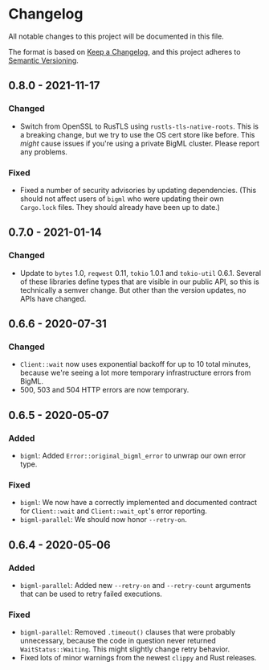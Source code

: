 # Changelog

All notable changes to this project will be documented in this file.

The format is based on [Keep a Changelog](https://keepachangelog.com/en/1.0.0/), and this project adheres to [Semantic Versioning](https://semver.org/spec/v2.0.0.html).

## 0.8.0 - 2021-11-17

### Changed

- Switch from OpenSSL to RusTLS using `rustls-tls-native-roots`. This is a breaking change, but we try to use the OS cert store like before. This _might_ cause issues if you're using a private BigML cluster. Please report any problems.

### Fixed

- Fixed a number of security advisories by updating dependencies. (This should not affect users of `bigml` who were updating their own `Cargo.lock` files. They should already have been up to date.)

## 0.7.0 - 2021-01-14

### Changed

- Update to `bytes` 1.0, `reqwest` 0.11, `tokio` 1.0.1 and `tokio-util` 0.6.1. Several of these libraries define types that are visible in our public API, so this is technically a semver change. But other than the version updates, no APIs have changed.

## 0.6.6 - 2020-07-31

### Changed

- `Client::wait` now uses exponential backoff for up to 10 total minutes, because we're seeing a lot more temporary infrastructure errors from BigML.
- 500, 503 and 504 HTTP errors are now temporary.

## 0.6.5 - 2020-05-07

### Added

- `bigml`: Added `Error::original_bigml_error` to unwrap our own error type.

### Fixed

- `bigml`: We now have a correctly implemented and documented contract for `Client::wait` and `Client::wait_opt`'s error reporting.
- `bigml-parallel`: We should now honor `--retry-on`.

## 0.6.4 - 2020-05-06

### Added

- `bigml-parallel`: Added new `--retry-on` and `--retry-count` arguments that can be used to retry failed executions.

### Fixed

- `bigml-parallel`: Removed `.timeout()` clauses that were probably unnecessary, because the code in question never returned `WaitStatus::Waiting`. This might slightly change retry behavior.
- Fixed lots of minor warnings from the newest `clippy` and Rust releases.
